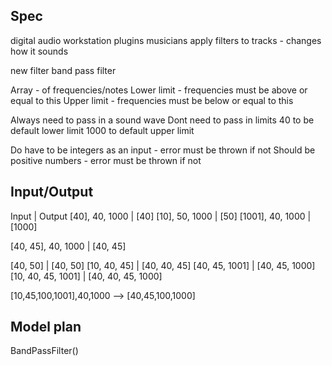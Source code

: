 ## Spec

digital audio workstation plugins
musicians
apply filters to tracks - changes how it sounds

new filter
band pass filter

Array - of frequencies/notes
Lower limit - frequencies must be above or equal to this
Upper limit - frequencies must be below or equal to this

Always need to pass in a sound wave
Dont need to pass in limits
40 to be default lower limit
1000 to default upper limit

Do have to be integers as an input - error must be thrown if not
Should be positive numbers - error must be thrown if not

## Input/Output

Input | Output
[40], 40, 1000 |    [40]
[10], 50, 1000 | [50]
[1001], 40, 1000 | [1000]

[40, 45], 40, 1000 | [40, 45]


[40, 50] | [40, 50]
[10, 40, 45] | [40, 40, 45]
[40, 45, 1001] | [40, 45, 1000]
[10, 40, 45, 1001] | [40, 40, 45, 1000]

[10,45,100,1001],40,1000 --> [40,45,100,1000]

## Model plan

BandPassFilter()
